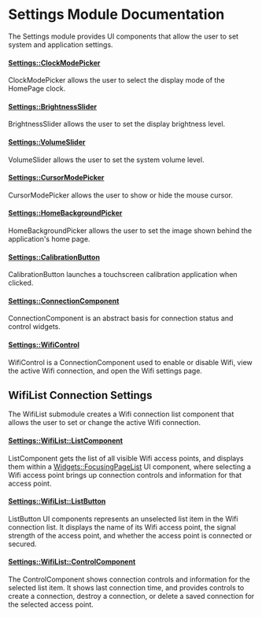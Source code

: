 # Settings Module Documentation
The Settings module provides UI components that allow the user to set system and application settings.

#### [Settings\::ClockModePicker](../../Source/GUI/Settings/Settings_ClockModePicker.h)
ClockModePicker allows the user to select the display mode of the HomePage clock.

#### [Settings\::BrightnessSlider](../../Source/GUI/Settings/Settings_BrightnessSlider.h)
BrightnessSlider allows the user to set the display brightness level.

#### [Settings\::VolumeSlider](../../Source/GUI/Settings/Settings_VolumeSlider.h)
VolumeSlider allows the user to set the system volume level.

#### [Settings\::CursorModePicker](../../Source/GUI/Settings/Settings_CursorModePicker.h)
CursorModePicker allows the user to show or hide the mouse cursor.

#### [Settings\::HomeBackgroundPicker](../../Source/GUI/Settings/Settings_HomeBackgroundPicker.h)
HomeBackgroundPicker allows the user to set the image shown behind the application's home page.

#### [Settings\::CalibrationButton](../../Source/GUI/Settings/Settings_CalibrationButton.h)
CalibrationButton launches a touchscreen calibration application when clicked.

#### [Settings\::ConnectionComponent](../../Source/GUI/Settings/Settings_ConnectionComponent.h)
ConnectionComponent is an abstract basis for connection status and control widgets.

#### [Settings\::WifiControl](../../Source/GUI/Settings/Settings_WifiControl.h)
WifiControl is a ConnectionComponent used to enable or disable Wifi, view the active Wifi connection, and open the Wifi settings page.

## WifiList Connection Settings
The WifiList submodule creates a Wifi connection list component that allows the user to set or change the active Wifi connection.

#### [Settings\::WifiList\::ListComponent](../../Source/GUI/Settings/WifiList/Settings_WifiList_ListComponent.h)
ListComponent gets the list of all visible Wifi access points, and displays them within a [Widgets\::FocusingPageList](../../Source/Framework/Widgets/Widgets_FocusingPagedList.h) UI component, where selecting a Wifi access point brings up connection controls and information for that access point.

#### [Settings\::WifiList\::ListButton](../../Source/GUI/Settings/WifiList/Settings_WifiList_ListButton.h)
ListButton UI components represents an unselected list item in the Wifi connection list. It displays the name of its Wifi access point, the signal strength of the access point, and whether the access point is connected or secured.

#### [Settings\::WifiList\::ControlComponent](../../Source/GUI/Settings/WifiList/Settings_WifiList_ControlComponent.h)
The ControlComponent shows connection controls and information for the selected list item. It shows last connection time, and provides controls to create a connection, destroy a connection, or delete a saved connection for the selected access point.

